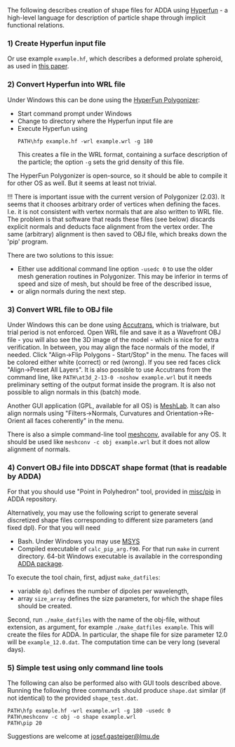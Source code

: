 The following describes creation of shape files for ADDA using [Hyperfun](http://hyperfun.org) - a high-level language for description of particle shape through implicit functional relations.

### 1) Create Hyperfun input file 

Or use example `example.hf`, which describes a deformed prolate spheroid, as used in [this paper]( http://doi.org/10.1111/j.1600-0889.2011.00559.x).

### 2) Convert Hyperfun into WRL file

Under Windows this can be done using the [HyperFun Polygonizer](http://hyperfun.org):
* Start command prompt under Windows
* Change to directory where the Hyperfun input file are
* Execute Hyperfun using 
  ```
  PATH\hfp example.hf -wrl example.wrl -g 180
  ```
  This creates a file in the WRL format, containing a surface description of the particle; the option `-g` sets the grid density of this file.

The HyperFun Polygonizer is open-source, so it should be able to compile it for other OS as well. But it seems at least not trivial. 

!!! There is important issue with the current version of Polygonizer (2.03). It seems that it chooses arbitrary order of vertices when defining the faces. I.e. it is not consistent with vertex normals that are also written to WRL file. The problem is that software that reads these files (see below) discards explicit normals and deducts face alignment from the vertex order. The same (arbitrary) alignment is then saved to OBJ file, which breaks down the 'pip' program.
  
There are two solutions to this issue:
* Either use additional command line option `-usedc 0` to use the older mesh generation routines in Polygonizer. This may be inferior in terms of speed and size of mesh, but should be free of the described issue,
* or align normals during the next step.

### 3) Convert WRL file to OBJ file

Under Windows this can be done using [Accutrans](http://www.micromouse.ca), which is trialware, but trial period is not enforced. Open WRL file and save it as a Wavefront OBJ file - you will also see the 3D image of the model - which is nice for extra verification. In between, you may align the face normals of the model, if needed. Click "Align->Flip Polygons - Start/Stop" in the menu. The faces will be colored either white (correct) or red (wrong). If you see red faces click "Align->Preset All Layers". It is also possible to use Accutrans from the command line, like `PATH\at3d_2-13-0 -noshow example.wrl` but it needs preliminary setting of the output format inside the program. It is also not possible to align normals in this (batch) mode.

Another GUI application (GPL, available for all OS) is [MeshLab](http://meshlab.sourceforge.net/). It can also align normals using "Filters->Normals, Curvatures and Orientation->Re-Orient all faces coherently" in the menu.

There is also a simple command-line tool [meshconv](https://www.patrickmin.com/meshconv/), available for any OS. It should be used like `meshconv -c obj example.wrl` but it does not allow alignment of normals.

### 4) Convert OBJ file into DDSCAT shape format (that is readable by ADDA)

For that you should use "Point in Polyhedron" tool, provided in [misc/pip](../pip) in ADDA repository.

Alternatively, you may use the following script to generate several discretized shape files corresponding to different size parameters (and fixed dpl). For that you will need
* Bash. Under Windows you may use [MSYS](http://www.mingw.org/wiki/MSYS)
* Compiled executable of `calc_pip_arg.f90`. For that run `make` in current directory. 64-bit Windows executable is available in the corresponding [ADDA package](https://github.com/adda-team/adda/releases).

To execute the tool chain, first, adjust `make_datfiles`:
* variable `dpl` defines the number of dipoles per wavelength, 
* array `size_array` defines the size parameters, for which the shape files should be created.

Second, run `./make_datfiles` with the name of the obj-file, without extension, as argument, for example `./make_datfiles example`. This will create the files for ADDA. In particular, the shape file for size parameter 12.0 will be `example_12.0.dat`. The computation time can be very long (several days).

### 5) Simple test using only command line tools

The following can also be performed also with GUI tools described above. Running the following three commands should produce `shape.dat` similar (if not identical) to the provided `shape_test.dat`.
```
PATH\hfp example.hf -wrl example.wrl -g 180 -usedc 0
PATH\meshconv -c obj -o shape example.wrl
PATH\pip 20
```

Suggestions are welcome at josef.gasteiger@lmu.de

